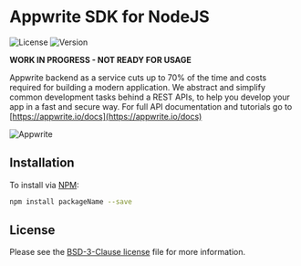 # Appwrite SDK for NodeJS

![License](https://img.shields.io/github/license/repoowner/reponame.svg?v=1)
![Version](https://img.shields.io/badge/api%20version-0.4.0-blue.svg?v=1)

**WORK IN PROGRESS - NOT READY FOR USAGE**

Appwrite backend as a service cuts up to 70% of the time and costs required for building a modern application. We abstract and simplify common development tasks behind a REST APIs, to help you develop your app in a fast and secure way. For full API documentation and tutorials go to [https://appwrite.io/docs](https://appwrite.io/docs)



![Appwrite](https://appwrite.io/v1/images/console.png)

## Installation

To install via [NPM](https://www.npmjs.com/):

```bash
npm install packageName --save
```

## License

Please see the [BSD-3-Clause license](https://raw.githubusercontent.com/appwrite/appwrite/master/LICENSE) file for more information.